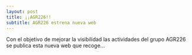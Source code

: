 ```yaml
---
layout: post
title: ¡¡AGR226!!
subtitle: AGR226 estrena nueva web
---
```


Con el objetivo de mejorar la visibilidad las actividades del grupo AGR226 se publica esta nueva web que recoge...